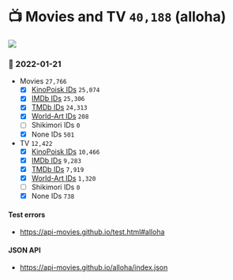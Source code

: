 # :tv: Movies and TV `40,188` (alloha)

<a href="https://API-Movies.github.io"><img src="https://API-Movies.github.io/banner.png?cache"></a>

### :date: 2022-01-21
- Movies `27,766`
  - [x] <a href="https://API-Movies.github.io/alloha/movie_kinopoisk_ids.json">KinoPoisk IDs</a> `25,074`
  - [x] <a href="https://API-Movies.github.io/alloha/movie_imdb_ids.json">IMDb IDs</a> `25,306`
  - [x] <a href="https://API-Movies.github.io/alloha/movie_tmdb_ids.json">TMDb IDs</a> `24,313`
  - [x] <a href="https://API-Movies.github.io/alloha/movie_world_art_ids.json">World-Art IDs</a> `208`
  - [ ] Shikimori IDs `0`
  - [x] None IDs `501`
- TV `12,422`
  - [x] <a href="https://API-Movies.github.io/alloha/tv_kinopoisk_ids.json">KinoPoisk IDs</a> `10,466`
  - [x] <a href="https://API-Movies.github.io/alloha/tv_imdb_ids.json">IMDb IDs</a> `9,283`
  - [x] <a href="https://API-Movies.github.io/alloha/tv_tmdb_ids.json">TMDb IDs</a> `7,919`
  - [x] <a href="https://API-Movies.github.io/alloha/tv_world_art_ids.json">World-Art IDs</a> `1,320`
  - [ ] Shikimori IDs `0`
  - [x] None IDs `738`
#### Test errors
- <a href='https://api-movies.github.io/test.html#alloha'>https://api-movies.github.io/test.html#alloha</a>
#### JSON API
- <a href='https://api-movies.github.io/alloha/index.json'>https://api-movies.github.io/alloha/index.json</a>

